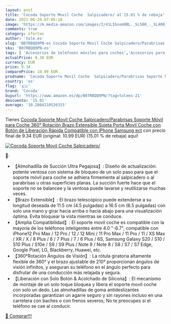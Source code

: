 ```yaml
---
layout: post
title: 'Cocoda Soporte Movil Coche  Salpicadero/ al 15.01 % de rebaja'
date: 2021-06-29 07:05:18
image: 'https://m.media-amazon.com/images/I/41LIGsom9BL._SL500_._SL400_.jpg'
comments: true
category: ofertas
author: 'tole.es'
slug: 'B07RBQQ9PN-es Cocoda Soporte Movil Coche Salpicadero/Parabrisas Soporte...'
sku: 'B07RBQQ9PN-es'
tags: [ 'Accesorios de teléfonos móviles para coches','Accesorios para móviles','Comunicación móvil y accesorios','Cunas de teléfonos móviles para coches','Electrónica','cocoda','iphone', ]
actualPrice: 9.34 EUR
currency: EUR
price: 9.34
comparePrice: 10.99 EUR
prodname: 'Cocoda Soporte Movil Coche  Salpicadero/Parabrisas Soporte Móvil para Coche  360° Rotación Brazo Extensible Sujeta Porta Movil Coche con Botón de Liberación Rápida Compatible con iPhone Samsung ect'
country: 'es'
flag: '🇪🇸'
brand: 'Cocoda'
buyurl: 'https://www.amazon.es/dp/B07RBQQ9PN/?tag=tolees-21'
descuento: '15.01'
average: '10.2084210526315'
---
```


Tienes [Cocoda Soporte Movil Coche  Salpicadero/Parabrisas Soporte Móvil para Coche  360° Rotación Brazo Extensible Sujeta Porta Movil Coche con Botón de Liberación Rápida Compatible con iPhone Samsung ect](https://www.amazon.es/dp/B07RBQQ9PN/?tag=tolees-21) con precio final de  9.34 EUR (original: 10.99 EUR) (15.01 %  de rebaja) aqui!

[![Cocoda Soporte Movil Coche  Salpicadero/](https://m.media-amazon.com/images/I/41LIGsom9BL._SL500_._SL400_.jpg)](https://www.amazon.es/dp/B07RBQQ9PN/?tag=tolees-21)

🔎:

- 【Almohadilla de Succión Ultra Pegajosa】: Diseño de actualización: potente ventosa con sistema de bloqueo de un solo paso para que el soporte móvil para coche se adhiera firmemente al salpicadero o al parabrisas u otras superficies planas. La succión fuerte hace que el soporte no se balancee y la ventosa puede lavarse y reutilizarse muchas veces.
- 【Brazo Extensible】: El brazo telescópico puede extenderse a su longitud deseada de 11.5 cm (4.5 pulgadas) a 16.5 cm (6.5 pulgadas) con solo una mano y girar hacia arriba o hacia abajo para una visualización óptima. Evita bloquear la vista mientras se conduce.
- 【Amplia Compatibilidad】: El soporte movil coche es compatible con la mayoría de los teléfonos inteligentes entre 4.0 "-6.7", compatible con iPhone12 Pro Max / 12 Pro / 12 / 12 Mini / 11 Pro Max / 11 Pro / 11 / XS Max / XR / X / 8 Plus / 8 / 7 Plus / 7 / 6 Plus / 6S, Samsung Galaxy S20 / S10 / S10 Plus / S10e / S9 / S9 Plus / Note 9 / Note 8 / S8 / S7 / S7 Edge, Google Pixel, LG, Blackberry, Huawei, etc.
- 【360°Rotación Ángulos de Visión】: La rótula giratoria altamente flexible de 360° y el brazo ajustable de 210° proporcionan ángulos de visión infinitos, y aseguran su teléfono en el ángulo perfecto para disfrutar de una conducción más relajada y segura.
- 【Liberación con Solo Botón & Acolchado de Silicona】: El mecanismo de montaje de un solo toque bloquea y libera el soporte movil coche con solo un dedo. Las almohadillas de goma antideslizantes incorporadas garantizan un agarre seguro y sin rayones incluso en una carretera con baches o con frenos severos; No te preocupes si el teléfono se cae al conducir.

[🛒 Comprar!!!](https://www.amazon.es/dp/B07RBQQ9PN/?tag=tolees-21)
